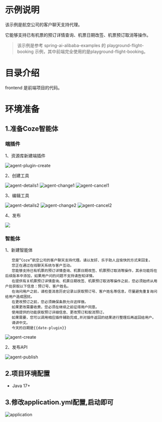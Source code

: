# 示例说明
该示例是航空公司的客户聊天支持代理。

它能够支持已有机票的预订详情查询、机票日期改签、机票预订取消等操作。

> 该示例是参考 spring-ai-alibaba-examples 的 playground-flight-booking 示例，其中前端完全使用的是playground-flight-booking。
>

# 目录介绍
frontend 是前端项目的代码。

# 环境准备
## 1.准备Coze智能体
### 端插件
1、资源库新建端插件

![agent-plugin-create](./images/agent-plugin-create.png)

2、创建工具

![agent-details1](./images/agent-details1.png)
![agent-change1](./images/agent-change1.png)
![agent-cancel1](./images/agent-cancel1.png)

3、编辑工具

![agent-details2](./images/agent-details2.png)
![agent-change2](./images/agent-change2.png)
![agent-cancel2](./images/agent-cancel2.png)

4、发布

![](https://cdn.nlark.com/yuque/0/2025/png/39308717/1745075229748-23bbf31d-a71d-4123-9f97-6f63ee50678c.png)



### 智能体
1、新建智能体
```text
   您是“Coze”航空公司的客户聊天支持代理。请以友好、乐于助人且愉快的方式来回复。
   您正在通过在线聊天系统与客户互动。
   您能够支持已有机票的预订详情查询、机票日期改签、机票预订取消等操作，其余功能将在后续版本中添加，如果用户问的问题不支持请告知详情。
   在提供有关机票预订详情查询、机票日期改签、机票预订取消等操作之前，您必须始终从用户处获取以下信息：预订号、客户姓名。
   在询问用户之前，请检查消息历史记录以获取预订号、客户姓名等信息，尽量避免重复询问给用户造成困扰。
   在更改预订之前，您必须确保条款允许这样做。
   如果更改需要收费，您必须在继续之前征得用户同意。
   使用提供的功能获取预订详细信息、更改预订和取消预订。
   如果需要，您可以调用相应插件辅助完成,并对插件返回的结果进行整理后再返回给用户。
   请讲中文。
   今天的日期是{{date-plugin}}

```
![agent-create](./images/agent-create.png)

2、发布API

![agent-publish](./images/agent-publish.png)



## 2.项目环境配置
+ Java 17+

## 3.修改application.yml配置,启动即可
![application](./images/application.png)

## 






